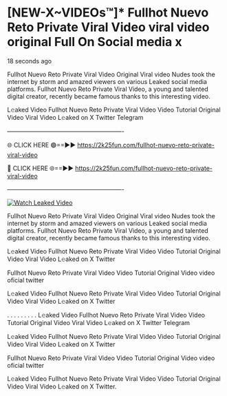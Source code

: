 # [NEW-X~VIDEOs™]* Fullhot Nuevo Reto Private Viral Video viral video original Full On Social media x

18 seconds ago

Fullhot Nuevo Reto Private Viral Video Original Viral video Nudes took the internet by storm and amazed viewers on various Leaked social media platforms. Fullhot Nuevo Reto Private Viral Video, a young and talented digital creator, recently became famous thanks to this interesting video.

L𝚎aked Video Fullhot Nuevo Reto Private Viral Video Video Tutorial Original Video Viral Video L𝚎aked on X Twitter Telegram

———————————————————-

🌐 CLICK HERE 🟢==►► https://2k25fun.com/fullhot-nuevo-reto-private-viral-video

🔴 CLICK HERE 🌐==►► https://2k25fun.com/fullhot-nuevo-reto-private-viral-video

———————————————————-

[![Watch Leaked Video](https://miro.medium.com/v2/resize:fit:828/format:webp/1*cilzJN44JGOrTw9NJCrNHA.gif "Watch Leaked Video")](https://2k25fun.com/fullhot-nuevo-reto-private-viral-video)

Fullhot Nuevo Reto Private Viral Video Original Viral video Nudes took the internet by storm and amazed viewers on various Leaked social media platforms. Fullhot Nuevo Reto Private Viral Video, a young and talented digital creator, recently became famous thanks to this interesting video.

L𝚎aked Video Fullhot Nuevo Reto Private Viral Video Video Tutorial Original Video Viral Video L𝚎aked on X Twitter

Fullhot Nuevo Reto Private Viral Video Video Tutorial Original Video video oficial twitter

L𝚎aked Video Fullhot Nuevo Reto Private Viral Video Video Tutorial Original Video Viral Video L𝚎aked on X Twitter

. . . . . . . . . L𝚎aked Video Fullhot Nuevo Reto Private Viral Video Video Tutorial Original Video Viral Video L𝚎aked on X Twitter Telegram

L𝚎aked Video Fullhot Nuevo Reto Private Viral Video Video Tutorial Original Video Viral Video L𝚎aked on X Twitter

Fullhot Nuevo Reto Private Viral Video Video Tutorial Original Video video oficial twitter

L𝚎aked Video Fullhot Nuevo Reto Private Viral Video Video Tutorial Original Video Viral Video L𝚎aked on X Twitter.